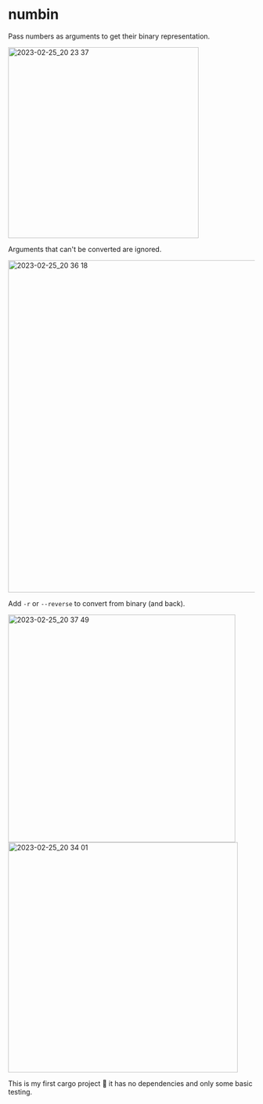 # numbin

Pass numbers as arguments to get their binary representation.

<img width="389" alt="2023-02-25_20 23 37" src="https://user-images.githubusercontent.com/6660327/221378054-62addb21-4f92-47be-a7ea-19b740f62b9c.png">

Arguments that can't be converted are ignored.

<img width="677" alt="2023-02-25_20 36 18" src="https://user-images.githubusercontent.com/6660327/221378518-ff2db2e5-aace-45fe-8614-9ea5c21a47e2.png">



Add `-r` or `--reverse` to convert from binary (and back). 

<img width="464" alt="2023-02-25_20 37 49" src="https://user-images.githubusercontent.com/6660327/221378564-dffbe84e-e867-4bfd-8d33-f682597e1ff6.png">


<img width="469" alt="2023-02-25_20 34 01" src="https://user-images.githubusercontent.com/6660327/221378445-04056ce0-b763-4b50-b256-c7cf6e231125.png">


This is my first cargo project 🦀 it has no dependencies and only some basic testing. 
